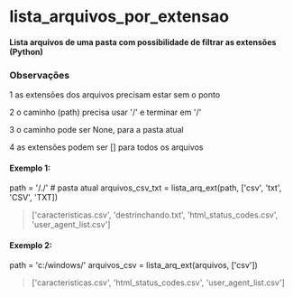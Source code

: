 # lista_arquivos_por_extensao
#### Lista arquivos de uma pasta com possibilidade de filtrar as extensões (Python)


### Observações
1 as extensões dos arquivos precisam estar sem o ponto

2 o caminho (path) precisa usar '/' e terminar em '/'

3 o caminho pode ser None, para a pasta atual

4 as extensões podem ser [] para todos os arquivos


#### Exemplo 1:
path = '/./'  # pasta atual
arquivos_csv_txt = lista_arq_ext(path, ['csv', 'txt', 'CSV', 'TXT])

> ['caracteristicas.csv', 'destrinchando.txt', 'html_status_codes.csv', 'user_agent_list.csv']


#### Exemplo 2:
path = 'c:/windows/'
arquivos_csv = lista_arq_ext(arquivos, ['csv'])

> ['caracteristicas.csv', 'html_status_codes.csv', 'user_agent_list.csv']

